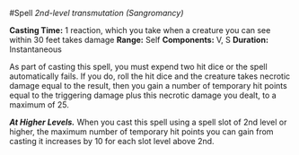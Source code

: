 #Spell
*2nd-level transmutation (Sangromancy)*

**Casting Time:** 1 reaction, which you take when a creature you can see within 30 feet takes damage
**Range:** Self
**Components:** V, S
**Duration:** Instantaneous

As part of casting this spell, you must expend two hit dice or the spell automatically fails. If you do, roll the hit dice and the creature takes necrotic damage equal to the result, then you gain a number of temporary hit points equal to the triggering damage plus this necrotic damage you dealt, to a maximum of 25.

***At Higher Levels.*** When you cast this spell using a spell slot of 2nd level or higher, the maximum number of temporary hit points you can gain from casting it increases by 10 for each slot level above 2nd.